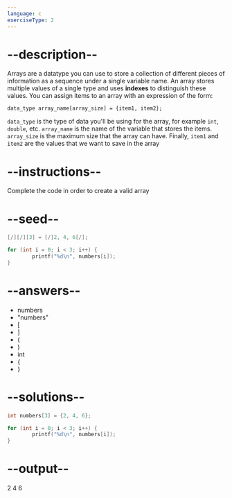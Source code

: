 ```yaml
---
language: c
exerciseType: 2
---
```


# --description--

Arrays are a datatype you can use to store a collection of different pieces of information as a sequence under a single variable name.
An array stores multiple values of a single type and uses **indexes** to distinguish these values.
You can assign items to an array with an expression of the form:
```
data_type array_name[array_size] = {item1, item2};
```
`data_type` is the type of data you'll be using for the array, for example `int`, `double`, etc.
`array_name` is the name of the variable that stores the items.
`array_size` is the maximum size that the array can have.
Finally, `item1` and `item2` are the values that we want to save in the array

# --instructions--

Complete the code in order to create a valid array

# --seed--

```c
[/][/][3] = [/]2, 4, 6[/];

for (int i = 0; i < 3; i++) {
        printf("%d\n", numbers[i]);
}
```

# --answers--

- numbers
- "numbers"
- [
- ]
- (
- )
- int 
- {
- }

# --solutions--

```c
int numbers[3] = {2, 4, 6};

for (int i = 0; i < 3; i++) {
        printf("%d\n", numbers[i]);
}
```

# --output--

2
4
6
